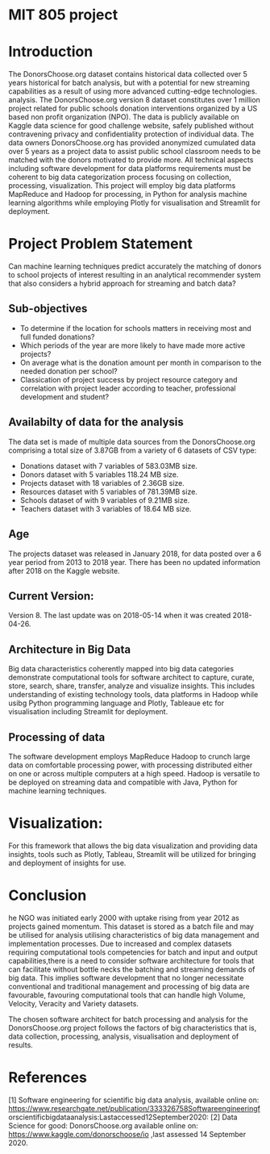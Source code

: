# MIT 805 project

# Introduction

The DonorsChoose.org dataset contains historical data collected over 5 years historical for batch analysis, but with a potential for new streaming capabilities as a result of using more advanced cutting-edge technologies. analysis. The DonorsChoose.org version 8 dataset constitutes over 1 million project related for public schools donation interventions organized by a US based non profit organization (NPO).  The data is publicly available on Kaggle data science for good challenge website, safely published without contravening privacy and confidentiality protection of individual data. The data owners DonorsChoose.org has provided anonymized cumulated data over 5 years as a project data to assist public school classroom needs to be matched with the donors motivated to provide more. All technical aspects including software development for data platforms requirements must be coherent to big data categorization process focusing on collection, processing, visualization. This project will employ big data platforms MapReduce and Hadoop for processing, in Python for analysis machine learning algorithms while employing Plotly for visualisation and Streamlit for deployment.

# Project Problem Statement

Can machine learning techniques predict accurately the matching of donors to school projects of interest resulting in an analytical recommender system that also considers a hybrid approach for streaming and batch data?

## Sub-objectives

* To determine if the location for schools matters in receiving most and full funded donations?
* Which periods of the year are more likely to have made more active projects?
* On average what is the donation amount per month in comparison to the needed donation per school?
* Classication of project success by project resource category and correlation with project leader according to teacher, professional development
  and student?

## Availabilty of data for the analysis

The data set is made of multiple data sources from the DonorsChoose.org comprising a total size of 3.87GB from a variety of 6 datasets of CSV type:
* Donations dataset with 7 variables of 583.03MB size. 
* Donors dataset with 5 variables 118.24 MB size. 
* Projects dataset with 18 variables of 2.36GB size.
* Resources dataset with 5 variables of 781.39MB size. 
* Schools dataset of with 9 variables of 9.21MB size. 
* Teachers dataset with 3 variables of 18.64 MB size.

## Age

The projects dataset was released in January 2018, for data posted over a 6 year period from 2013 to 2018 year. There has been no updated information after 2018 on the Kaggle website.

## Current Version:

Version 8. The last update was on 2018-05-14 when it was created 2018-04-26.

## Architecture in Big Data

Big data characteristics coherently mapped into big data categories demonstrate computational tools for software architect to capture, curate, store, search, share, transfer, analyze and visualize insights. This includes understanding of existing technology tools, data platforms in Hadoop while usibg Python programming language and Plotly, Tableaue etc for visualisation including Streamlit for deployment.

## Processing of data

The software development employs MapReduce Hadoop to crunch large data on comfortable processing power, with processing distributed either
on one or across multiple computers at a high speed. Hadoop is versatile to be deployed on streaming data and compatible with Java, Python for machine
learning techniques.

# Visualization:

For this framework that allows the big data visualization and providing data insights, tools such as Plotly, Tableau, Streamlit will be utilized for bringing and deployment of insights for use.

# Conclusion

he NGO was initiated early 2000 with uptake rising from year 2012 as projects gained momentum.  This dataset is stored as a batch file and may be utilised for analysis utilising characteristics of big data management and implementation processes.
Due to increased and complex datasets requiring computational tools competencies for batch and input and output capabilities,there is a need to consider software architecture for tools that can facilitate without bottle necks the batching and streaming demands of big data. This implies software development that no longer necessitate conventional and traditional management and processing of big data are favourable, favouring computational tools that can handle high Volume, Velocity, Veracity and Variety datasets. 

The chosen software architect for batch processing and analysis for the DonorsChoose.org project follows the factors of big characteristics that is, data collection, processing, analysis, visualisation and deployment of results.  

# References
[1] Software engineering for scientific big data analysis, available online on:
https://www.researchgate.net/publication/333326758Softwareengineeringf orscientificbigdataanalysis:Lastaccessed12September2020:
[2] Data Science for good: DonorsChoose.org available online on: https://www.kaggle.com/donorschoose/io ,last assessed 14 September 2020.
